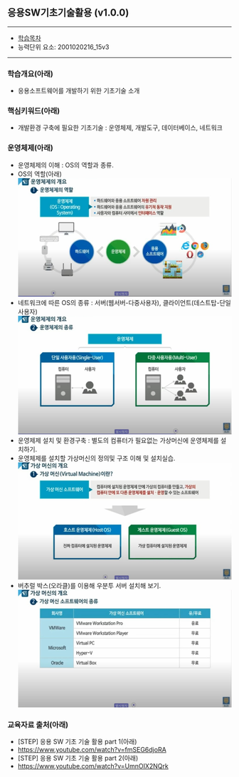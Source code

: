 ## 응용SW기초기술활용 (v1.0.0)
 
---

- [학습목차](https://github.com/miniplugin/human)
- 능력단위 요소: 2001020216_15v3

---

### 학습개요(아래)

- 응용소프트웨어를 개발하기 위한 기초기술 소개

### 핵심키워드(아래)

- 개발환경 구축에 필요한 기초기술 : 운영체제, 개발도구, 데이터베이스, 네트워크

### 운영체제(아래)

- 운영체제의 이해 : OS의 역할과 종류.
- OS의 역할(아래)
![ex_screenshot](./git_img/v1.0.0.jpg)
- 네트워크에 따른 OS의 종류 : 서버(웹서버-다중사용자), 클라이언트(데스트탑-단일사용자) 
![ex_screenshot](./git_img/v1.0.1.jpg)
- 운영제제 설치 및 환경구축 : 별도의 컴퓨터가 필요없는 가상머신에 운영체제를 설치하기. 
- 운영체제를 설치할 가상머신의 정의및 구조 이해 및 설치실습.
![ex_screenshot](./git_img/v1.0.2.jpg)
- 버추럴 박스(오라클)를 이용해 우분투 서버 설치해 보기.
![ex_screenshot](./git_img/v1.0.3.jpg)

### 교육자료 출처(아래)

- [STEP] 응용 SW 기초 기술 활용 part 1(아래)
- https://www.youtube.com/watch?v=fmSEG6djoRA
- [STEP] 응용 SW 기초 기술 활용 part 2(아래)
- https://www.youtube.com/watch?v=UmnOIX2NQrk
